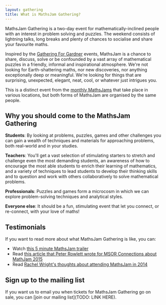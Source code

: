 ```yaml
---
layout: gathering
title: What is MathsJam Gathering?
---
```


MathsJam Gathering is a two-day event for mathematically-inclined people with an interest in problem solving and puzzles. The weekend consists of lightning talks, long breaks and plenty of chances to socialise and share your favourite maths.

Inspired by the [Gathering For Gardner](http://www.guardian.co.uk/science/2008/may/31/maths.science) events, MathsJam is a chance to share, discuss, solve or be confounded by a vast array of mathematical puzzles in a friendly, informal and inspirational atmosphere. We're not looking for Earth-shattering maths, nor new discoveries, nor anything exceptionally deep or meaningful. We're looking for things that are surprising, unexpected, elegant, neat, cool, or whatever just intrigues you.

This is a distinct event from the [monthly MathsJams](/) that take place in various locations, but both forms of MathsJam are organised by the same people.

## Why you should come to the MathsJam Gathering

**Students**: By looking at problems, puzzles, games and other challenges you can gain a wealth of techniques and materials for approaching problems, both real-world and in your studies.

**Teachers**: You'll get a vast selection of stimulating starters to stretch and challenge even the most demanding students, an awareness of how to encourage the most able students to enrich their learning of mathematics, and a variety of techniques to lead students to develop their thinking skills and to question and work with others collaboratively to solve mathematical problems.

**Professionals**: Puzzles and games form a microcosm in which we can explore problem-solving techniques and analytical styles.

**Everyone else**: It should be a fun, stimulating event that let you connect, or re-connect, with your love of maths!

## Testimonials
If you want to read more about what MathsJam Gathering is like, you can:

- Watch [this 5 minute MathsJam trailer](https://www.youtu.be/ZM465bN_IF8)
- Read [this article that Peter Rowlett wrote for MSOR Connections about MathJam 2015](https://journals.gre.ac.uk/index.php/msor/article/view/278)
- Read [Rachel Wright's thoughts about attending MathsJam in 2014](http://www.solipsys.co.uk/new/ANonMathematicianAtMathsJam.html?TW_20160514)

## Sign up to the mailing list
If you want us to email you when tickets for MathsJam Gathering go on sale, you can [join our mailing list](TODO: LINK HERE).
